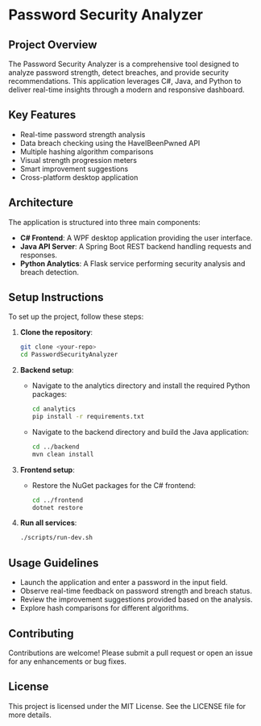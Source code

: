 # Password Security Analyzer

## Project Overview
The Password Security Analyzer is a comprehensive tool designed to analyze password strength, detect breaches, and provide security recommendations. This application leverages C#, Java, and Python to deliver real-time insights through a modern and responsive dashboard.

## Key Features
- Real-time password strength analysis
- Data breach checking using the HaveIBeenPwned API
- Multiple hashing algorithm comparisons
- Visual strength progression meters
- Smart improvement suggestions
- Cross-platform desktop application

## Architecture
The application is structured into three main components:
- **C# Frontend**: A WPF desktop application providing the user interface.
- **Java API Server**: A Spring Boot REST backend handling requests and responses.
- **Python Analytics**: A Flask service performing security analysis and breach detection.

## Setup Instructions
To set up the project, follow these steps:

1. **Clone the repository**:
   ```bash
   git clone <your-repo>
   cd PasswordSecurityAnalyzer
   ```

2. **Backend setup**:
   - Navigate to the analytics directory and install the required Python packages:
     ```bash
     cd analytics
     pip install -r requirements.txt
     ```
   - Navigate to the backend directory and build the Java application:
     ```bash
     cd ../backend
     mvn clean install
     ```

3. **Frontend setup**:
   - Restore the NuGet packages for the C# frontend:
     ```bash
     cd ../frontend
     dotnet restore
     ```

4. **Run all services**:
   ```bash
   ./scripts/run-dev.sh
   ```

## Usage Guidelines
- Launch the application and enter a password in the input field.
- Observe real-time feedback on password strength and breach status.
- Review the improvement suggestions provided based on the analysis.
- Explore hash comparisons for different algorithms.

## Contributing
Contributions are welcome! Please submit a pull request or open an issue for any enhancements or bug fixes.

## License
This project is licensed under the MIT License. See the LICENSE file for more details.